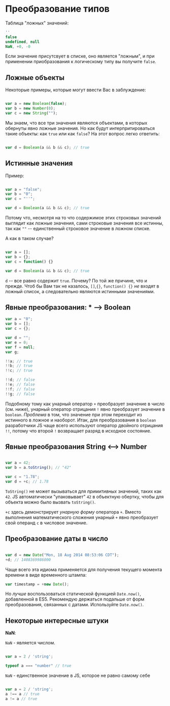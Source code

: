 # Преобразование типов

Таблица "ложных" значений: 

```js 
''
false
undefined, null
NaN, +0, -0
```

Если значение присутсвует в списке, оно является "ложным", и при применении приобразования к логическому типу вы получите `false`.

## Ложные объекты

Некоторые примеры, которые могут ввести Вас в заблуждение:

```js

var a = new Boolean(false);
var b = new Number(0);
var c = new String("");

```

Мы знаем, что все три значения являются объектами, в которых обернуты явно ложные значения. Но как будут интерпритироваться такие объекты: как `true` или как `false`? На этот вопрос легко ответить:

```js

var d = Boolean(a && b && c); // true

```

## Истинные значения

Пример: 

```js

var a = "false";
var b = "0";
var c = "''";

var d = Boolean(a && b && c); // true

```

Потому что, несмотря на то что содержимое этих строковых значений выглядит как ложные значения, сами строковые значения все истинны, так как `""` -- единственный строковое значение в ложном списке.

А как в таком случае?

```js

var a = [];
var b = {};
var c = function() {}

var d = Boolean(a && b && c); // true

```

`d` -- все равно содержит `true`. Почему? По той же причине, что и прежде. Чтоб бы Вам так не казалось, `[]`,`{}`, `function() {}` *не* входят в ложный список, а следовательно являются истинными значениями.

## Явные преобразования: * --> Boolean

```js
var a = "0";
var b = [];
var c = {};

var d = "";
var e = 0;
var f = null;
var g;

!!a; // true
!!b; // true
!!c; // true

!!d; // false
!!e; // false
!!f; // false
!!g; // false
```

Подобному тому как унарный оператор `+` преобразует значение в число (см. ниже), унарный оператор отрицания `!` явно преобразует значение в `boolean`. *Проблема* в том, что значение при этом переходит из истинного в ложное и наоборот. Итак, для преобразования в `boolean` разработчики JS чаще всего используют оператор двойного отрицания `!!`, потому что второй `!` возвращает разряд в исходное состояние.

## Явные преобразования String <--> Number

```js

var a = 42;
var b = a.toString(); // "42"

var c = "1.78";
var d = +c; // 1.78 

```

`ToString()` не может вызываться для *примитивных* значений, таких как `42`. JS автоматически "упаковывает" `42` в объектную обертку, чтобы для объекта можно было вызвать `toString()`.

`+c` здесь демонстрирует *унарную форму* оператора `+`. Вместо выполнения математического сложения унарный `+` явно преобразует свой операнд `c` в числовое значение.

## Преобразование даты в число

```js

var d = new Date("Mon, 18 Aug 2014 08:53:06 CDT");
+d; // 1408369986000

```

Чаще всего эта идиома применяется для получения текущего момента времени в виде временного штампа:

```js
var timestamp = +new Date();
```

Но *лучше* воспользоваться статической функцией `Date.now()`, добавленной в ES5.
Рекомендую держаться подальше от форм преобразования, связанных с датами. Используйте `Date.now()`.

## Некоторые интересные штуки

**NaN**:

`NaN` - является числом.

```js

var a = 2 / 'string';

typeof a === "number" // true

```

`NaN` - единственное значение в JS, которое не равно самому себе

```js

var a = 2 / 'string';
a !== a // true
a != a // true

```
